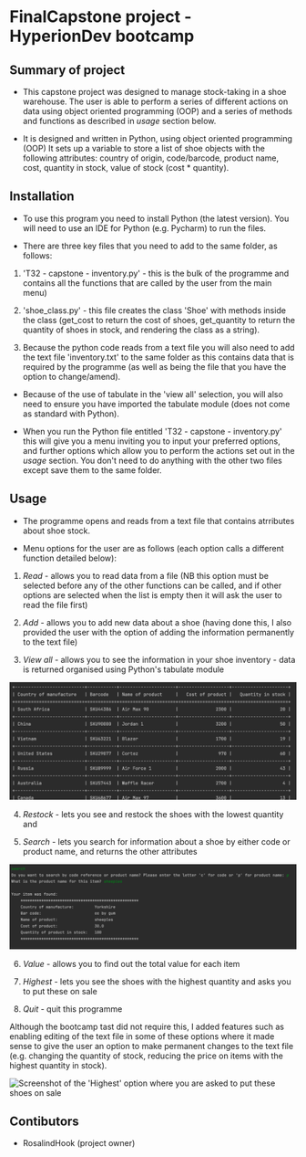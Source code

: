 # FinalCapstone project - HyperionDev bootcamp

## Summary of project

* This capstone project was designed to manage stock-taking in a shoe warehouse. The user is able to perform a series of different actions on data using object oriented programming (OOP) and a series of methods and functions as described in _usage_ section below.

* It is designed and written in Python, using object oriented programming (OOP) It sets up a variable to store a list of shoe objects with the following attributes: country of origin, code/barcode, product name, cost, quantity in stock, value of stock (cost * quantity).

## Installation

* To use this program you need to install Python (the latest version). You will need to use an IDE for Python (e.g. Pycharm) to run the files.

* There are three key files that you need to add to the same folder, as follows:

1. 'T32 - capstone - inventory.py' - this is the bulk of the programme and contains all the functions that are called by the user from the main menu)
      
2. 'shoe_class.py' - this file creates the class 'Shoe' with methods inside the class (get_cost to return the cost of shoes, get_quantity to return the quantity of shoes in stock, and rendering the class as a string). 
      
3. Because the python code reads from a text file you will also need to add the text file 'inventory.txt' to the same folder as this contains data that is required by the programme (as well as being the file that you have the option to change/amend).


* Because of the use of tabulate in the 'view all' selection, you will also need to ensure you have imported the tabulate module (does not come as standard with Python).

* When you run the Python file entitled 'T32 - capstone - inventory.py' this will give you a menu inviting you to input your preferred options, and further options which allow you to perform the actions set out in the _usage_ section. You don't need to do anything with the other two files except save them to the same folder.

## Usage

* The programme opens and reads from a text file that contains atrributes about shoe stock. 

* Menu options for the user are as follows (each option calls a different function detailed below):

1. *Read* - allows you to read data from a file (NB this option must be selected before any of the other functions can be called, and if other options are selected when the list is empty then it will ask the user to read the file first)

2. *Add* - allows you to add new data about a shoe (having done this, I also provided the user with the option of adding the information permanently to the text file)

3. *View all* - allows you to see the information in your shoe inventory - data is returned organised using Python's tabulate module

![Screenshot of tabulate display of data in inventory](https://github.com/RosalindHook/finalCapstone/blob/main/Screenshot%202023-02-20%20at%2023.29.41.png)

4. *Restock* - lets you see and restock the shoes with the lowest quantity and 

5. *Search* - lets you search for information about a shoe by either code or product name, and returns the other attributes


![Screenshot of returned data when searched by product name](https://github.com/RosalindHook/finalCapstone/blob/main/Screenshot%202023-02-20%20at%2023.40.47.png)

6. *Value* - allows you to find out the total value for each item

7. *Highest* - lets you see the shoes with the highest quantity and asks you to put these on sale

8. *Quit* - quit this programme

Although the bootcamp tast did not require this, I added features such as enabling editing of the text file in some of these options where it made sense to give the user an option to make permanent changes to the text file (e.g. changing the quantity of stock, reducing the price on items with the highest quantity in stock).

![Screenshot of the 'Highest' option where you are asked to put these shoes on sale]()


## Contibutors

* RosalindHook (project owner)

